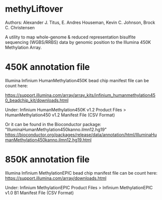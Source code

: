 # methyLiftover 

Authors: Alexander J. Titus, E. Andres Houseman, Kevin C. Johnson, Brock C. Christensen

A utility to map whole-genome & reduced representation bisulfite sequencing (WGBS/RRBS) data by genomic position to the Illumina 450K Methylation Array.


# 450K annotation file
Illumina Infinium HumanMethylation450K bead chip manifest file can be count here:

https://support.illumina.com/array/array_kits/infinium_humanmethylation450_beadchip_kit/downloads.html

Under: Infinium HumanMethylation450K v1.2 Product Files > HumanMethylation450 v1.2 Manifest File (CSV Format)

Or it can be found in the Bioconductor package: "IlluminaHumanMethylation450kanno.ilmn12.hg19"
https://bioconductor.org/packages/release/data/annotation/html/IlluminaHumanMethylation450kanno.ilmn12.hg19.html


# 850K annotation file
Illumina Infinium MethylationEPIC bead chip manifest file can be count here:
https://support.illumina.com/array/downloads.html

Under: Infinium MethylationEPIC Product Files > Infinium MethylationEPIC v1.0 B1 Manifest File (CSV Format)